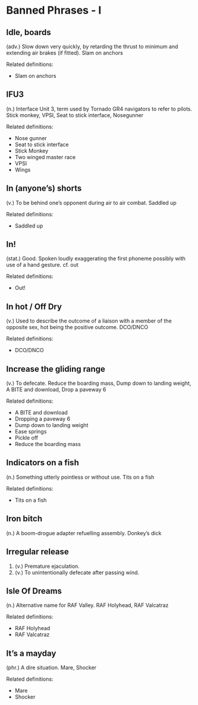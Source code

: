# Banned Phrases - I

## Idle, boards
(adv.) Slow down very quickly, by retarding the thrust to minimum and extending air brakes (if fitted). Slam on anchors

Related definitions:

- Slam on anchors

## IFU3

(n.) Interface Unit 3, term used by Tornado GR4 navigators to refer to pilots. Stick monkey, VPSI, Seat to stick interface, Nosegunner

Related definitions:

- Nose gunner
- Seat to stick interface
- Stick Monkey
- Two winged master race
- VPSI
- Wings

## In (anyone’s) shorts

(v.) To be behind one’s opponent during air to air combat. Saddled up

Related definitions:

- Saddled up

## In!

(stat.) Good. Spoken loudly exaggerating the first phoneme possibly with use of a hand gesture. cf. out

Related definitions:

- Out!

## In hot / Off Dry

(v.) Used to describe the outcome of a liaison with a member of the opposite sex, hot being the positive outcome. DCO/DNCO

Related definitions:

- DCO/DNCO

## Increase the gliding range

(v.) To defecate. Reduce the boarding mass, Dump down to landing weight, A BITE and download, Drop a paveway 6

Related definitions:

- A BITE and download
- Dropping a paveway 6
- Dump down to landing weight
- Ease springs
- Pickle off
- Reduce the boarding mass

## Indicators on a fish

(n.) Something utterly pointless or without use. Tits on a fish

Related definitions:

- Tits on a fish

## Iron bitch

(n.) A boom-drogue adapter refuelling assembly. Donkey’s dick

## Irregular release

1. (v.) Premature ejaculation.
2. (v.) To unintentionally defecate after passing wind. 

## Isle Of Dreams

(n.) Alternative name for RAF Valley. RAF Holyhead, RAF Valcatraz

Related definitions:

- RAF Holyhead
- RAF Valcatraz

## It’s a mayday
(phr.) A dire situation. Mare, Shocker

Related definitions:

- Mare
- Shocker

